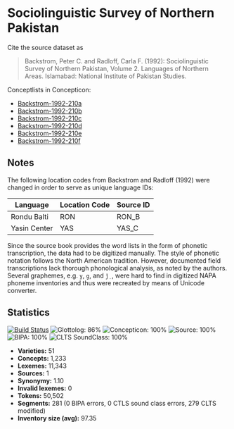 # Sociolinguistic Survey of Northern Pakistan

Cite the source dataset as

> Backstrom, Peter C. and Radloff, Carla F. (1992): Sociolinguistic Survey of Northern Pakistan, Volume 2. Languages of Northern Areas. Islamabad: National Institute of Pakistan Studies.


Conceptlists in Concepticon:
- [Backstrom-1992-210a](https://concepticon.clld.org/contributions/Backstrom-1992-210a)
- [Backstrom-1992-210b](https://concepticon.clld.org/contributions/Backstrom-1992-210b)
- [Backstrom-1992-210c](https://concepticon.clld.org/contributions/Backstrom-1992-210c)
- [Backstrom-1992-210d](https://concepticon.clld.org/contributions/Backstrom-1992-210d)
- [Backstrom-1992-210e](https://concepticon.clld.org/contributions/Backstrom-1992-210e)
- [Backstrom-1992-210f](https://concepticon.clld.org/contributions/Backstrom-1992-210f)
## Notes

The following location codes from Backstrom and Radloff (1992) were changed in order to serve as unique language IDs:

Language | Location Code | Source ID
--- | --- | ---
Rondu Balti | RON | RON_B
Yasin Center | YAS | YAS_C

Since the source book provides the word lists in the form of phonetic transcription, the data had to be digitized manually. The style of phonetic notation follows the North American tradition. However, documented field transcriptions lack thorough phonological analysis, as noted by the authors. Several graphemes, e.g. `ỵ`, `g̣`, and `ǰ̣ `, were hard to find in digitized NAPA phoneme inventories and thus were recreated by means of Unicode converter.


## Statistics


[![Build Status](https://travis-ci.org/lexibank/backstromnorthernpakistan.svg?branch=master)](https://travis-ci.org/lexibank/backstromnorthernpakistan)
![Glottolog: 86%](https://img.shields.io/badge/Glottolog-86%25-yellowgreen.svg "Glottolog: 86%")
![Concepticon: 100%](https://img.shields.io/badge/Concepticon-100%25-brightgreen.svg "Concepticon: 100%")
![Source: 100%](https://img.shields.io/badge/Source-100%25-brightgreen.svg "Source: 100%")
![BIPA: 100%](https://img.shields.io/badge/BIPA-100%25-brightgreen.svg "BIPA: 100%")
![CLTS SoundClass: 100%](https://img.shields.io/badge/CLTS%20SoundClass-100%25-brightgreen.svg "CLTS SoundClass: 100%")

- **Varieties:** 51
- **Concepts:** 1,233
- **Lexemes:** 11,343
- **Sources:** 1
- **Synonymy:** 1.10
- **Invalid lexemes:** 0
- **Tokens:** 50,502
- **Segments:** 281 (0 BIPA errors, 0 CTLS sound class errors, 279 CLTS modified)
- **Inventory size (avg):** 97.35